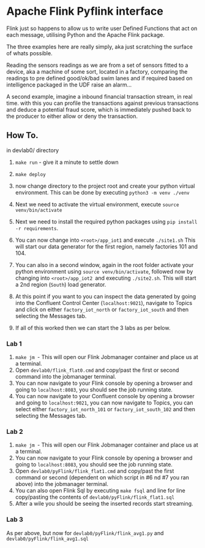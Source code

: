# Apache Flink Pyflink interface

Flink just so happens to allow us to write user Defined Functions that act on each message, utilising Python and the Apache Flink package.

The three examples here are really simply, aka just scratching the surface of whats possible.

Reading the sensors readings as we are from a set of sensors fitted to a device, aka a machine of some sort, located in a factory, comparing the readings to pre defined good/ok/bad swim lanes and if required based on intelligence packaged in the UDF raise an alarm... 

A second example, imagine a inbound financial transaction stream, in real time. with this you can profile the transactions against previous transactions and deduce a potential fraud score, which is immediately pushed back to the producer to either allow or deny the transaction.

## How To.

in devlab0/ directory

1. `make run` - give it a minute to settle down

2. `make deploy`

3. now change directory to the project root and create your python virtual environment. This can be done by executing `python3 -m venv ./venv`

4. Next we need to activate the virtual environment, execute `source venv/bin/activate`

5. Next we need to install the required python packages using `pip install -r requirements`.

6. You can now change into `<root>/app_iot1` and execute `./site1.sh` This will start our data generator for the first region, namely factories 101 and 104.

7. You can also in a second window, again in the root folder activate your python environment using `source venv/bin/activate`, followed now by changing into `<root>/app_iot2 `and executing `./site2.sh`. This will start a 2nd region (`South`) load generator.
   
8. At this point if you want to you can inspect the data generated by going into the Confluent Control Center (`localhost:9021`), navigate to Topics and click on either `factory_iot_north` or `factory_iot_south` and then selecting the Messages tab.

9. If all of this worked then we can start the 3 labs as per below.

### Lab 1

1. `make jm `- This will open our Flink Jobmanager container and place us at a terminal. 
2. Open `devlab0/flink_flat0.cmd` and copy/past the first or second command into the jobmanager terminal.
2. You can now navigate to your Flink console by opening a browser and going to `localhost:8083`, you should see the job running state.
3. You can now navigate to your Confluent console by opening a browser and going to `localhost:9021`, you can now navigate to Topics, you can select either `factory_iot_north_101` or `factory_iot_south_102` and then selecting the Messages tab.


### Lab 2

1. `make jm `- This will open our Flink Jobmanager container and place us at a terminal. 
2. You can now navigate to your Flink console by opening a browser and going to `localhost:8083`, you should see the job running state.
3. Open `devlab0/pyFlink/flink_flat1.cmd` and copy/past the first command or second (dependent on which script in #6 nd #7 you ran above) into the jobmanager terminal.
4. You can also open Flink Sql by executing `make fsql` and line for line copy/pasting the contents of `devlab0/pyFlink/flink_flat1.sql`
5. After a wile you should be seeing the inserted records start streaming.


### Lab 3

As per above, but now for `devlab0/pyFlink/flink_avg1.py` and `devlab0/pyFlink/flink_avg1.sql`